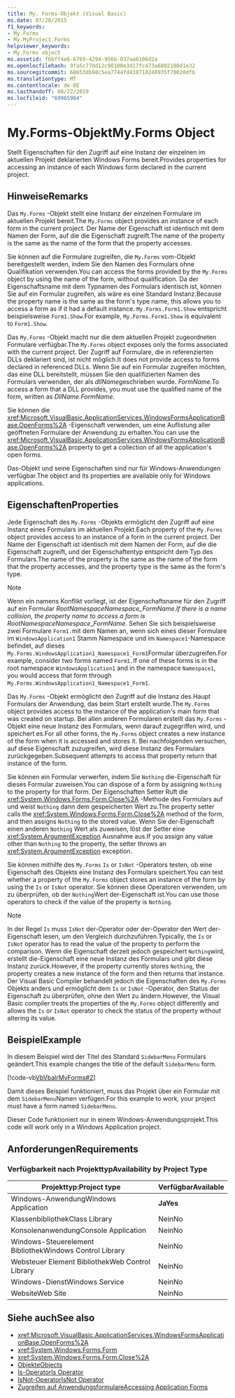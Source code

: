 ```yaml
---
title: My. Forms-Objekt (Visual Basic)
ms.date: 07/20/2015
f1_keywords:
- My.Forms
- My.MyProject.Forms
helpviewer_keywords:
- My.Forms object
ms.assetid: f6bff4e6-6769-4294-956b-037aa6106d2a
ms.openlocfilehash: 9fa5c77dd12c98100e3d17fc473a6802180d1e32
ms.sourcegitcommit: 68653db98c5ea7744fd438710248935f70020dfb
ms.translationtype: MT
ms.contentlocale: de-DE
ms.lasthandoff: 08/22/2019
ms.locfileid: "69965984"
---
```

# <a name="myforms-object"></a><span data-ttu-id="0ee3c-102">My.Forms-Objekt</span><span class="sxs-lookup"><span data-stu-id="0ee3c-102">My.Forms Object</span></span>
<span data-ttu-id="0ee3c-103">Stellt Eigenschaften für den Zugriff auf eine Instanz der einzelnen im aktuellen Projekt deklarierten Windows Forms bereit.</span><span class="sxs-lookup"><span data-stu-id="0ee3c-103">Provides properties for accessing an instance of each Windows form declared in the current project.</span></span>  
  
## <a name="remarks"></a><span data-ttu-id="0ee3c-104">Hinweise</span><span class="sxs-lookup"><span data-stu-id="0ee3c-104">Remarks</span></span>  
 <span data-ttu-id="0ee3c-105">Das `My.Forms` -Objekt stellt eine Instanz der einzelnen Formulare im aktuellen Projekt bereit.</span><span class="sxs-lookup"><span data-stu-id="0ee3c-105">The `My.Forms` object provides an instance of each form in the current project.</span></span> <span data-ttu-id="0ee3c-106">Der Name der Eigenschaft ist identisch mit dem Namen der Form, auf die die Eigenschaft zugreift.</span><span class="sxs-lookup"><span data-stu-id="0ee3c-106">The name of the property is the same as the name of the form that the property accesses.</span></span>   
  
 <span data-ttu-id="0ee3c-107">Sie können auf die Formulare zugreifen, die `My.Forms` vom-Objekt bereitgestellt werden, indem Sie den Namen des Formulars ohne Qualifikation verwenden.</span><span class="sxs-lookup"><span data-stu-id="0ee3c-107">You can access the forms provided by the `My.Forms` object by using the name of the form, without qualification.</span></span> <span data-ttu-id="0ee3c-108">Da der Eigenschaftsname mit dem Typnamen des Formulars identisch ist, können Sie auf ein Formular zugreifen, als wäre es eine Standard Instanz.</span><span class="sxs-lookup"><span data-stu-id="0ee3c-108">Because the property name is the same as the form's type name, this allows you to access a form as if it had a default instance.</span></span> <span data-ttu-id="0ee3c-109">`My.Forms.Form1.Show` entspricht beispielsweise `Form1.Show`.</span><span class="sxs-lookup"><span data-stu-id="0ee3c-109">For example, `My.Forms.Form1.Show` is equivalent to `Form1.Show`.</span></span>  
  
 <span data-ttu-id="0ee3c-110">Das `My.Forms` -Objekt macht nur die dem aktuellen Projekt zugeordneten Formulare verfügbar.</span><span class="sxs-lookup"><span data-stu-id="0ee3c-110">The `My.Forms` object exposes only the forms associated with the current project.</span></span> <span data-ttu-id="0ee3c-111">Der Zugriff auf Formulare, die in referenzierten DLLs deklariert sind, ist nicht möglich.</span><span class="sxs-lookup"><span data-stu-id="0ee3c-111">It does not provide access to forms declared in referenced DLLs.</span></span> <span data-ttu-id="0ee3c-112">Wenn Sie auf ein Formular zugreifen möchten, das eine DLL bereitstellt, müssen Sie den qualifizierten Namen des Formulars verwenden, der als *dllName*geschrieben wurde. *FormName*.</span><span class="sxs-lookup"><span data-stu-id="0ee3c-112">To access a form that a DLL provides, you must use the qualified name of the form, written as *DllName*.*FormName*.</span></span>  
  
 <span data-ttu-id="0ee3c-113">Sie können die <xref:Microsoft.VisualBasic.ApplicationServices.WindowsFormsApplicationBase.OpenForms%2A> -Eigenschaft verwenden, um eine Auflistung aller geöffneten Formulare der Anwendung zu erhalten.</span><span class="sxs-lookup"><span data-stu-id="0ee3c-113">You can use the <xref:Microsoft.VisualBasic.ApplicationServices.WindowsFormsApplicationBase.OpenForms%2A> property to get a collection of all the application's open forms.</span></span>  
  
 <span data-ttu-id="0ee3c-114">Das-Objekt und seine Eigenschaften sind nur für Windows-Anwendungen verfügbar.</span><span class="sxs-lookup"><span data-stu-id="0ee3c-114">The object and its properties are available only for Windows applications.</span></span>  
  
## <a name="properties"></a><span data-ttu-id="0ee3c-115">Eigenschaften</span><span class="sxs-lookup"><span data-stu-id="0ee3c-115">Properties</span></span>  
 <span data-ttu-id="0ee3c-116">Jede Eigenschaft des `My.Forms` -Objekts ermöglicht den Zugriff auf eine Instanz eines Formulars im aktuellen Projekt.</span><span class="sxs-lookup"><span data-stu-id="0ee3c-116">Each property of the `My.Forms` object provides access to an instance of a form in the current project.</span></span> <span data-ttu-id="0ee3c-117">Der Name der Eigenschaft ist identisch mit dem Namen der Form, auf die die Eigenschaft zugreift, und der Eigenschaftentyp entspricht dem Typ des Formulars.</span><span class="sxs-lookup"><span data-stu-id="0ee3c-117">The name of the property is the same as the name of the form that the property accesses, and the property type is the same as the form's type.</span></span>  
  
> [!NOTE]
> <span data-ttu-id="0ee3c-118">Wenn ein namens Konflikt vorliegt, ist der Eigenschaftsname für den Zugriff auf ein Formular *RootNamespace*_*Namespace*\_*FormName*.</span><span class="sxs-lookup"><span data-stu-id="0ee3c-118">If there is a name collision, the property name to access a form is *RootNamespace*_*Namespace*\_*FormName*.</span></span> <span data-ttu-id="0ee3c-119">Sehen Sie sich beispielsweise zwei Formulare `Form1.`mit dem Namen an, wenn sich eines dieser Formulare im `WindowsApplication1` Stamm Namespace und im `Namespace1`-Namespace befindet, auf dieses `My.Forms.WindowsApplication1_Namespace1_Form1`Formular überzugreifen.</span><span class="sxs-lookup"><span data-stu-id="0ee3c-119">For example, consider two forms named `Form1.`If one of these forms is in the root namespace `WindowsApplication1` and in the namespace `Namespace1`, you would access that form through `My.Forms.WindowsApplication1_Namespace1_Form1`.</span></span>  
  
 <span data-ttu-id="0ee3c-120">Das `My.Forms` -Objekt ermöglicht den Zugriff auf die Instanz des Haupt Formulars der Anwendung, das beim Start erstellt wurde.</span><span class="sxs-lookup"><span data-stu-id="0ee3c-120">The `My.Forms` object provides access to the instance of the application's main form that was created on startup.</span></span> <span data-ttu-id="0ee3c-121">Bei allen anderen Formularen erstellt das `My.Forms` -Objekt eine neue Instanz des Formulars, wenn darauf zugegriffen wird, und speichert es.</span><span class="sxs-lookup"><span data-stu-id="0ee3c-121">For all other forms, the `My.Forms` object creates a new instance of the form when it is accessed and stores it.</span></span> <span data-ttu-id="0ee3c-122">Bei nachfolgenden versuchen, auf diese Eigenschaft zuzugreifen, wird diese Instanz des Formulars zurückgegeben.</span><span class="sxs-lookup"><span data-stu-id="0ee3c-122">Subsequent attempts to access that property return that instance of the form.</span></span>  
  
 <span data-ttu-id="0ee3c-123">Sie können ein Formular verwerfen, indem Sie `Nothing` die-Eigenschaft für dieses Formular zuweisen.</span><span class="sxs-lookup"><span data-stu-id="0ee3c-123">You can dispose of a form by assigning `Nothing` to the property for that form.</span></span> <span data-ttu-id="0ee3c-124">Der Eigenschaften Setter Ruft die <xref:System.Windows.Forms.Form.Close%2A> -Methode des Formulars auf und weist `Nothing` dann dem gespeicherten Wert zu.</span><span class="sxs-lookup"><span data-stu-id="0ee3c-124">The property setter calls the <xref:System.Windows.Forms.Form.Close%2A> method of the form, and then assigns `Nothing` to the stored value.</span></span> <span data-ttu-id="0ee3c-125">Wenn Sie der-Eigenschaft einen anderen `Nothing` Wert als zuweisen, löst der Setter eine <xref:System.ArgumentException> Ausnahme aus.</span><span class="sxs-lookup"><span data-stu-id="0ee3c-125">If you assign any value other than `Nothing` to the property, the setter throws an <xref:System.ArgumentException> exception.</span></span>  
  
 <span data-ttu-id="0ee3c-126">Sie können mithilfe des `My.Forms` `Is` or `IsNot` -Operators testen, ob eine Eigenschaft des Objekts eine Instanz des Formulars speichert.</span><span class="sxs-lookup"><span data-stu-id="0ee3c-126">You can test whether a property of the `My.Forms` object stores an instance of the form by using the `Is` or `IsNot` operator.</span></span> <span data-ttu-id="0ee3c-127">Sie können diese Operatoren verwenden, um zu überprüfen, ob der `Nothing`Wert der-Eigenschaft ist.</span><span class="sxs-lookup"><span data-stu-id="0ee3c-127">You can use those operators to check if the value of the property is `Nothing`.</span></span>  
  
> [!NOTE]
> <span data-ttu-id="0ee3c-128">In der Regel `Is` muss `IsNot` der-Operator oder der-Operator den Wert der-Eigenschaft lesen, um den Vergleich durchzuführen.</span><span class="sxs-lookup"><span data-stu-id="0ee3c-128">Typically, the `Is` or `IsNot` operator has to read the value of the property to perform the comparison.</span></span> <span data-ttu-id="0ee3c-129">Wenn die Eigenschaft derzeit jedoch gespeichert `Nothing`wird, erstellt die-Eigenschaft eine neue Instanz des Formulars und gibt diese Instanz zurück.</span><span class="sxs-lookup"><span data-stu-id="0ee3c-129">However, if the property currently stores `Nothing`, the property creates a new instance of the form and then returns that instance.</span></span> <span data-ttu-id="0ee3c-130">Der Visual Basic Compiler behandelt jedoch die Eigenschaften des `My.Forms` Objekts anders und ermöglicht dem `Is` or `IsNot` -Operator, den Status der Eigenschaft zu überprüfen, ohne den Wert zu ändern.</span><span class="sxs-lookup"><span data-stu-id="0ee3c-130">However, the Visual Basic compiler treats the properties of the `My.Forms` object differently and allows the `Is` or `IsNot` operator to check the status of the property without altering its value.</span></span>  
  
## <a name="example"></a><span data-ttu-id="0ee3c-131">Beispiel</span><span class="sxs-lookup"><span data-stu-id="0ee3c-131">Example</span></span>  
 <span data-ttu-id="0ee3c-132">In diesem Beispiel wird der Titel des Standard `SidebarMenu` Formulars geändert.</span><span class="sxs-lookup"><span data-stu-id="0ee3c-132">This example changes the title of the default `SidebarMenu` form.</span></span>  
  
 [!code-vb[VbVbalrMyForms#2](~/samples/snippets/visualbasic/VS_Snippets_VBCSharp/VbVbalrMyForms/VB/Class1.vb#2)]  
  
 <span data-ttu-id="0ee3c-133">Damit dieses Beispiel funktioniert, muss das Projekt über ein Formular mit dem `SidebarMenu`Namen verfügen.</span><span class="sxs-lookup"><span data-stu-id="0ee3c-133">For this example to work, your project must have a form named `SidebarMenu`.</span></span>  
  
 <span data-ttu-id="0ee3c-134">Dieser Code funktioniert nur in einem Windows-Anwendungsprojekt.</span><span class="sxs-lookup"><span data-stu-id="0ee3c-134">This code will work only in a Windows Application project.</span></span>  
  
## <a name="requirements"></a><span data-ttu-id="0ee3c-135">Anforderungen</span><span class="sxs-lookup"><span data-stu-id="0ee3c-135">Requirements</span></span>  
  
### <a name="availability-by-project-type"></a><span data-ttu-id="0ee3c-136">Verfügbarkeit nach Projekttyp</span><span class="sxs-lookup"><span data-stu-id="0ee3c-136">Availability by Project Type</span></span>  
  
|<span data-ttu-id="0ee3c-137">Projekttyp:</span><span class="sxs-lookup"><span data-stu-id="0ee3c-137">Project type</span></span>|<span data-ttu-id="0ee3c-138">Verfügbar</span><span class="sxs-lookup"><span data-stu-id="0ee3c-138">Available</span></span>|  
|---|---|  
|<span data-ttu-id="0ee3c-139">Windows-Anwendung</span><span class="sxs-lookup"><span data-stu-id="0ee3c-139">Windows Application</span></span>|<span data-ttu-id="0ee3c-140">**Ja**</span><span class="sxs-lookup"><span data-stu-id="0ee3c-140">**Yes**</span></span>|  
|<span data-ttu-id="0ee3c-141">Klassenbibliothek</span><span class="sxs-lookup"><span data-stu-id="0ee3c-141">Class Library</span></span>|<span data-ttu-id="0ee3c-142">Nein</span><span class="sxs-lookup"><span data-stu-id="0ee3c-142">No</span></span>|  
|<span data-ttu-id="0ee3c-143">Konsolenanwendung</span><span class="sxs-lookup"><span data-stu-id="0ee3c-143">Console Application</span></span>|<span data-ttu-id="0ee3c-144">Nein</span><span class="sxs-lookup"><span data-stu-id="0ee3c-144">No</span></span>|  
|<span data-ttu-id="0ee3c-145">Windows-Steuerelement Bibliothek</span><span class="sxs-lookup"><span data-stu-id="0ee3c-145">Windows Control Library</span></span>|<span data-ttu-id="0ee3c-146">Nein</span><span class="sxs-lookup"><span data-stu-id="0ee3c-146">No</span></span>|  
|<span data-ttu-id="0ee3c-147">Websteuer Element Bibliothek</span><span class="sxs-lookup"><span data-stu-id="0ee3c-147">Web Control Library</span></span>|<span data-ttu-id="0ee3c-148">Nein</span><span class="sxs-lookup"><span data-stu-id="0ee3c-148">No</span></span>|  
|<span data-ttu-id="0ee3c-149">Windows-Dienst</span><span class="sxs-lookup"><span data-stu-id="0ee3c-149">Windows Service</span></span>|<span data-ttu-id="0ee3c-150">Nein</span><span class="sxs-lookup"><span data-stu-id="0ee3c-150">No</span></span>|  
|<span data-ttu-id="0ee3c-151">Website</span><span class="sxs-lookup"><span data-stu-id="0ee3c-151">Web Site</span></span>|<span data-ttu-id="0ee3c-152">Nein</span><span class="sxs-lookup"><span data-stu-id="0ee3c-152">No</span></span>|  
  
## <a name="see-also"></a><span data-ttu-id="0ee3c-153">Siehe auch</span><span class="sxs-lookup"><span data-stu-id="0ee3c-153">See also</span></span>

- <xref:Microsoft.VisualBasic.ApplicationServices.WindowsFormsApplicationBase.OpenForms%2A>
- <xref:System.Windows.Forms.Form>
- <xref:System.Windows.Forms.Form.Close%2A>
- [<span data-ttu-id="0ee3c-154">Objekte</span><span class="sxs-lookup"><span data-stu-id="0ee3c-154">Objects</span></span>](../../../visual-basic/language-reference/objects/index.md)
- [<span data-ttu-id="0ee3c-155">Is-Operator</span><span class="sxs-lookup"><span data-stu-id="0ee3c-155">Is Operator</span></span>](../../../visual-basic/language-reference/operators/is-operator.md)
- [<span data-ttu-id="0ee3c-156">IsNot-Operator</span><span class="sxs-lookup"><span data-stu-id="0ee3c-156">IsNot Operator</span></span>](../../../visual-basic/language-reference/operators/isnot-operator.md)
- [<span data-ttu-id="0ee3c-157">Zugreifen auf Anwendungsformulare</span><span class="sxs-lookup"><span data-stu-id="0ee3c-157">Accessing Application Forms</span></span>](../../../visual-basic/developing-apps/programming/accessing-application-forms.md)
